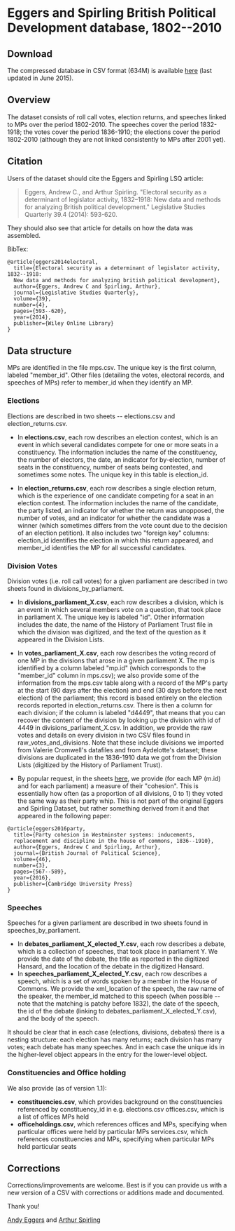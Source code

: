 # Eggers and Spirling British Political Development database, 1802--2010

## Download
The compressed database in CSV format (634M) is available [here](http://andy.egge.rs/data/csv_archive_20150612.zip) (last updated in June 2015).

## Overview
The dataset consists of roll call votes, election returns, and speeches linked to MPs over the period 1802-2010. The speeches cover the period 1832-1918; the votes cover the period 1836-1910; the elections cover the period 1802-2010 (although they are not linked consistently to MPs after 2001 yet).

## Citation
Users of the dataset should cite the Eggers and Spirling LSQ article:


> Eggers, Andrew C., and Arthur Spirling. "Electoral security as a determinant of legislator activity, 1832–1918: New data and methods for analyzing British political development." Legislative Studies Quarterly 39.4 (2014): 593-620.

They should also see that article for details on how the data was assembled.

BibTex: 
```
@article{eggers2014electoral,
  title={Electoral security as a determinant of legislator activity, 1832--1918: 
  New data and methods for analyzing british political development},
  author={Eggers, Andrew C and Spirling, Arthur},
  journal={Legislative Studies Quarterly},
  volume={39},
  number={4},
  pages={593--620},
  year={2014},
  publisher={Wiley Online Library}
}
```

## Data structure
MPs are identified in the file mps.csv. The unique key is the first column, labeled "member_id". Other files (detailing the votes, electoral records, and speeches of MPs) refer to member_id when they identify an MP.

### Elections

Elections are described in two sheets -- elections.csv and election_returns.csv.

- In **elections.csv**, each row describes an election contest, which is an event in which several candidates compete for one or more seats in a constituency. The information includes the name of the constituency, the number of electors, the date, an indicator for by-election, number of seats in the constituency, number of seats being contested, and sometimes some notes. The unique key in this table is election_id.

- In **election_returns.csv**, each row describes a single election return, which is the experience of one candidate competing for a seat in an election contest. The information includes the name of the candidate, the party listed, an indicator for whether the return was unopposed, the number of votes, and an indicator for whether the candidate was a winner (which sometimes differs from the vote count due to the decision of an election petition). It also includes two "foreign key" columns: election_id identifies the election in which this return appeared, and member_id identifies the MP for all successful candidates.

###  Division Votes
Division votes (i.e. roll call votes) for a given parliament are described in two sheets found in divisions_by_parliament.

- In **divisions_parliament_X.csv**, each row describes a division, which is an event in which several members vote on a question, that took place in parliament X. The unique key is labeled "id". Other information includes the date, the name of the History of Parliament Trust file in which the division was digitized, and the text of the question as it appeared in the Division Lists.

- In **votes_parliament_X.csv**, each row describes the voting record of one MP in the divisions that arose in a given parliament X. The mp is identified by a column labeled "mp.id" (which corresponds to the "member_id" column in mps.csv); we also provide some of the information from the mps.csv table along with a record of the MP's party at the start (90 days after the election) and end (30 days before the next election) of the parliament; this record is based entirely on the election records reported in election_returns.csv. There is then a column for each division; if the column is labeled "d4449", that means that you can recover the content of the division by looking up the division with id of 4449 in divisions_parliament_X.csv.
In addition, we provide the raw votes and details on every division in two CSV files found in raw_votes_and_divisions. Note that these include divisions we imported from Valerie Cromwell's datafiles and from Aydelotte's dataset; these divisions are duplicated in the 1836-1910 data we got from the Division Lists (digitized by the History of Parliament Trust).

- By popular request, in the sheets [here](https://www.dropbox.com/sh/cftvjx57jhfue83/AACn88LhvXXCfKV6iLCcZZK-a?dl=0), we provide (for each MP (m.id) and for each parliament) a measure of their "cohesion".  This is essentially how often (as a proportion of all divisions, 0 to 1) they voted the same way as their party whip.  This is not part of the original Eggers and Spirling Dataset, but rather something derived from it and that appeared in the following paper:


```
@article{eggers2016party,
  title={Party cohesion in Westminster systems: inducements, 
  replacement and discipline in the house of commons, 1836--1910},
  author={Eggers, Andrew C and Spirling, Arthur},
  journal={British Journal of Political Science},
  volume={46},
  number={3},
  pages={567--589},
  year={2016},
  publisher={Cambridge University Press}
}
```



### Speeches
Speeches for a given parliament are described in two sheets found in speeches_by_parliament.

- In **debates_parliament_X_elected_Y.csv**, each row describes a debate, which is a collection of speeches, that took place in parliament Y. We provide the date of the debate, the title as reported in the digitized Hansard, and the location of the debate in the digitized Hansard.
- In **speeches_parliament_X_elected_Y.csv**, each row describes a speech, which is a set of words spoken by a member in the House of Commons. We provide the xml_location of the speech, the raw name of the speaker, the member_id matched to this speech (when possible -- note that the matching is patchy before 1832), the date of the speech, the id of the debate (linking to debates_parliament_X_elected_Y.csv), and the body of the speech.

It should be clear that in each case (elections, divisions, debates) there is a nesting structure: each election has many returns; each division has many votes; each debate has many speeches. And in each case the unique ids in the higher-level object appears in the entry for the lower-level object.

### Constituencies and Office holding
We also provide (as of version 1.1):

- **constituencies.csv**, which provides background on the constituencies referenced by constituency_id in e.g. elections.csv
offices.csv, which is a list of offices MPs held
- **officeholdings.csv**, which references offices and MPs, specifying when particular offices were held by particular MPs
services.csv, which references constituencies and MPs, specifying when particular MPs held particular seats

## Corrections
Corrections/improvements are welcome. Best is if you can provide us with a new version of a CSV with corrections or additions made and documented.

Thank you!

[Andy Eggers](http://andy.egge.rs/) and [Arthur Spirling](http://www.arthurspirling.org)

